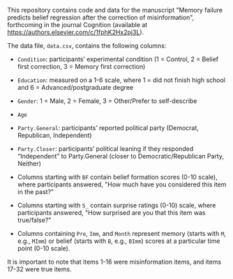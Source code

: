 This repository contains code and data for the manuscript "Memory failure predicts belief regression after the correction of misinformation", forthcoming in the journal Cognition (available at https://authors.elsevier.com/c/1fphK2Hx2pj3L). 

The data file, `data.csv`, contains the following columns: 

* `Condition`: participants’ experimental condition (1 = Control, 2 = Belief first correction, 3 = Memory first correction)
* `Education`: measured on a 1-6 scale, where 1 = did not finish high school and 6 = Advanced/postgraduate degree
* `Gender`: 1 = Male, 2 = Female, 3 = Other/Prefer to self-describe
* `Age`
* `Party.General`: participants’ reported political party (Democrat, Republican, Independent)
* `Party.Closer`: participants’ political leaning if they responded “Independent” to Party.General (closer to Democratic/Republican Party, Neither)

* Columns starting with `BF` contain belief formation scores (0-10 scale), where participants answered, "How much have you considered this item in the past?"
* Columns starting with `S_` contain surprise ratings (0-10) scale, where participants answered, "How surprised are you that this item was true/false?"
* Columns containing `Pre`, `Imm`, and `Month` represent memory (starts with `M`, e.g., `MImm`) or belief (starts with `B`, e.g., `BImm`) scores at a particular time point (0-10 scale). 

It is important to note that items 1-16 were misinformation items, and items 17-32 were true items. 
